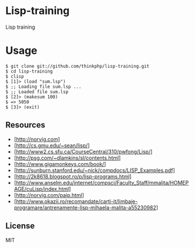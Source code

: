 # Lisp-training

Lisp training

# Usage

```
$ git clone git://github.com/thinkphp/lisp-training.git
$ cd lisp-training
$ clisp
$ [1]> (load "sum.lsp")
$ ;; Loading file sum.lsp ...
$ ;; Loaded file sum.lsp
$ [2]> (makesum 100)
$ => 5050
$ [3]> (exit)
```

## Resources

* [http://norvig.com]
* [http://cs.gmu.edu/~sean/lisp/]
* [http://www2.cs.sfu.ca/CourseCentral/310/pwfong/Lisp/]
* [http://psg.com/~dlamkins/sl/contents.html]
* [http://www.gigamonkeys.com/book/]
* [http://sunburn.stanford.edu/~nick/compdocs/LISP_Examples.pdf]
* [http://2k8618.blogspot.ro/p/lisp-programs.html]
* [http://www.anselm.edu/internet/compsci/Faculty_Staff/mmalita/HOMEPAGE/cuLisp/index.html]
* [http://norvig.com/paip.html]
* [http://www.okazii.ro/recomandate/carti-it/limbaje-programare/antrenamente-lisp-mihaela-malita-a55230982]

## License

MIT

[http://norvig.com]: http://norvig.com/
[http://cs.gmu.edu/~sean/lisp/]: http://cs.gmu.edu/~sean/lisp/
[http://www2.cs.sfu.ca/CourseCentral/310/pwfong/Lisp/]: http://www2.cs.sfu.ca/CourseCentral/310/pwfong/Lisp/
[http://psg.com/~dlamkins/sl/contents.html]: http://psg.com/~dlamkins/sl/contents.html
[http://www.gigamonkeys.com/book/]: http://www.gigamonkeys.com/book/
[http://sunburn.stanford.edu/~nick/compdocs/LISP_Examples.pdf]: http://sunburn.stanford.edu/~nick/compdocs/LISP_Examples.pdf
[http://2k8618.blogspot.ro/p/lisp-programs.html]: http://2k8618.blogspot.ro/p/lisp-programs.html
[http://www.anselm.edu/internet/compsci/Faculty_Staff/mmalita/HOMEPAGE/cuLisp/index.html]: http://www.anselm.edu/internet/compsci/Faculty_Staff/mmalita/HOMEPAGE/cuLisp/index.html
[http://norvig.com/paip.html]: http://norvig.com/paip.html
[http://www.okazii.ro/recomandate/carti-it/limbaje-programare/antrenamente-lisp-mihaela-malita-a55230982]: http://www.okazii.ro/recomandate/carti-it/limbaje-programare/antrenamente-lisp-mihaela-malita-a55230982